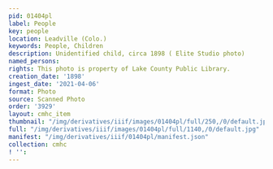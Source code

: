 ```yaml
---
pid: 01404pl
label: People
key: people
location: Leadville (Colo.)
keywords: People, Children
description: Unidentified child, circa 1898 ( Elite Studio photo)
named_persons: 
rights: This photo is property of Lake County Public Library.
creation_date: '1898'
ingest_date: '2021-04-06'
format: Photo
source: Scanned Photo
order: '3929'
layout: cmhc_item
thumbnail: "/img/derivatives/iiif/images/01404pl/full/250,/0/default.jpg"
full: "/img/derivatives/iiif/images/01404pl/full/1140,/0/default.jpg"
manifest: "/img/derivatives/iiif/01404pl/manifest.json"
collection: cmhc
! '': 
---
```

